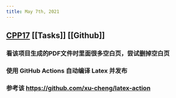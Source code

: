 ```yaml
---
title: May 7th, 2021
---
```


## [CPP17](https://github.com/MeouSker77/Cpp17) [[Tasks]] [[Github]]
### 看该项目生成的PDF文件时里面很多空白页，尝试删掉空白页
### 使用 GitHub Actions 自动编译 Latex 并发布
### 参考该 https://github.com/xu-cheng/latex-action
##
